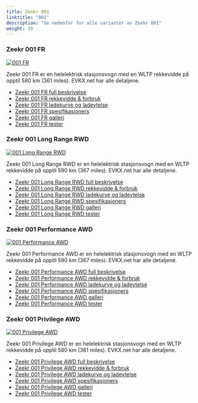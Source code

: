 ```yaml
---
title: Zeekr 001
linktitle: "001"
description: "Se nedenfor for alle varianter av Zeekr 001"
weight: 30
---
```

### Zeekr 001 FR

<a href="001_fr/"><img src="https://media.evkx.net/multimedia/models/zeekr/001/001_fr/main_1_st.jpeg" class="img-fluid" alt="001 FR" ></a>

Zeekr 001 FR er en helelektrisk stasjonsvogn med en WLTP rekkevidde på opptil 580 km (361 miles). EVKX.net har alle detaljene. 

- [Zeekr 001 FR full beskrivelse](001_fr/)
- [Zeekr 001 FR rekkevidde & forbruk](001_fr/rangeandconsumption/)
- [Zeekr 001 FR ladekurve og ladeytelse](001_fr/chargingcurve/)
- [Zeekr 001 FR spesifikasjoners](001_fr/specifications/)
- [Zeekr 001 FR galleri](001_fr/gallery/)
- [Zeekr 001 FR tester](001_fr/reviews/)

### Zeekr 001 Long Range RWD

<a href="001_long_range_rwd/"><img src="https://media.evkx.net/multimedia/models/zeekr/001/001_long_range_rwd/main_1_st.jpg" class="img-fluid" alt="001 Long Range RWD" ></a>

Zeekr 001 Long Range RWD er en helelektrisk stasjonsvogn med en WLTP rekkevidde på opptil 590 km (367 miles). EVKX.net har alle detaljene. 

- [Zeekr 001 Long Range RWD full beskrivelse](001_long_range_rwd/)
- [Zeekr 001 Long Range RWD rekkevidde & forbruk](001_long_range_rwd/rangeandconsumption/)
- [Zeekr 001 Long Range RWD ladekurve og ladeytelse](001_long_range_rwd/chargingcurve/)
- [Zeekr 001 Long Range RWD spesifikasjoners](001_long_range_rwd/specifications/)
- [Zeekr 001 Long Range RWD galleri](001_long_range_rwd/gallery/)
- [Zeekr 001 Long Range RWD tester](001_long_range_rwd/reviews/)

### Zeekr 001 Performance AWD

<a href="001_performance_awd/"><img src="https://media.evkx.net/multimedia/models/zeekr/001/001_performance_awd/main_1_st.jpg" class="img-fluid" alt="001 Performance AWD" ></a>

Zeekr 001 Performance AWD er en helelektrisk stasjonsvogn med en WLTP rekkevidde på opptil 590 km (367 miles). EVKX.net har alle detaljene. 

- [Zeekr 001 Performance AWD full beskrivelse](001_performance_awd/)
- [Zeekr 001 Performance AWD rekkevidde & forbruk](001_performance_awd/rangeandconsumption/)
- [Zeekr 001 Performance AWD ladekurve og ladeytelse](001_performance_awd/chargingcurve/)
- [Zeekr 001 Performance AWD spesifikasjoners](001_performance_awd/specifications/)
- [Zeekr 001 Performance AWD galleri](001_performance_awd/gallery/)
- [Zeekr 001 Performance AWD tester](001_performance_awd/reviews/)

### Zeekr 001 Privilege AWD

<a href="001_privilege_awd/"><img src="https://media.evkx.net/multimedia/models/zeekr/001/001_privilege_awd/main_1_st.jpg" class="img-fluid" alt="001 Privilege AWD" ></a>

Zeekr 001 Privilege AWD er en helelektrisk stasjonsvogn med en WLTP rekkevidde på opptil 580 km (361 miles). EVKX.net har alle detaljene. 

- [Zeekr 001 Privilege AWD full beskrivelse](001_privilege_awd/)
- [Zeekr 001 Privilege AWD rekkevidde & forbruk](001_privilege_awd/rangeandconsumption/)
- [Zeekr 001 Privilege AWD ladekurve og ladeytelse](001_privilege_awd/chargingcurve/)
- [Zeekr 001 Privilege AWD spesifikasjoners](001_privilege_awd/specifications/)
- [Zeekr 001 Privilege AWD galleri](001_privilege_awd/gallery/)
- [Zeekr 001 Privilege AWD tester](001_privilege_awd/reviews/)

